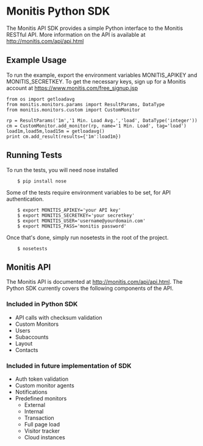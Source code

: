 Monitis Python SDK
=============================

The Monitis API SDK provides a simple Python interface to the Monitis 
RESTful API.  More information on the API is available at 
http://monitis.com/api/api.html

Example Usage
-----------------------------
To  run  the example,  export  the  environment variables  MONITIS_APIKEY  and
MONITIS_SECRETKEY. To get the necessary keys, sign up for a Monitis account at
https://www.monitis.com/free_signup.jsp

    from os import getloadavg
    from monitis.monitors.params import ResultParams, DataType
    from monitis.monitors.custom import CustomMonitor

    rp = ResultParams('1m','1 Min. Load Avg.','load', DataType('integer'))
    cm = CustomMonitor.add_monitor(rp, name='1 Min. Load', tag='load')
    load1m,load5m,load15m = getloadavg()
    print cm.add_result(results={'1m':load1m})

Running Tests
-----------------------------
To run the tests, you will need nose installed

        $ pip install nose

Some of the tests require environment variables to be set, for API
authentication.

        $ export MONITIS_APIKEY='your API key'
        $ export MONITIS_SECRETKEY='your secretkey'
        $ export MONITIS_USER='username@yourdomain.com'
        $ export MONITIS_PASS='monitis password'

Once that's done, simply run nosetests in the root of the project.

        $ nosetests

Monitis API
-----------------------------
The Monitis API is documented at <http://monitis.com/api/api.html>. The 
Python SDK currently covers the following components of the API.

### Included in Python SDK
- API calls with checksum validation
- Custom Monitors
- Users
- Subaccounts
- Layout
- Contacts

### Included in future implementation of SDK
- Auth token validation
- Custom monitor agents
- Notifications
- Predefined monitors
    - External
    - Internal
    - Transaction
    - Full page load
    - Visitor tracker
    - Cloud instances
